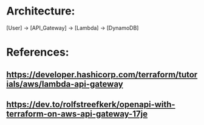 # Architecture:
[User] -> [API_Gateway] -> [Lambda] -> [DynamoDB]

# References:
## https://developer.hashicorp.com/terraform/tutorials/aws/lambda-api-gateway
## https://dev.to/rolfstreefkerk/openapi-with-terraform-on-aws-api-gateway-17je
